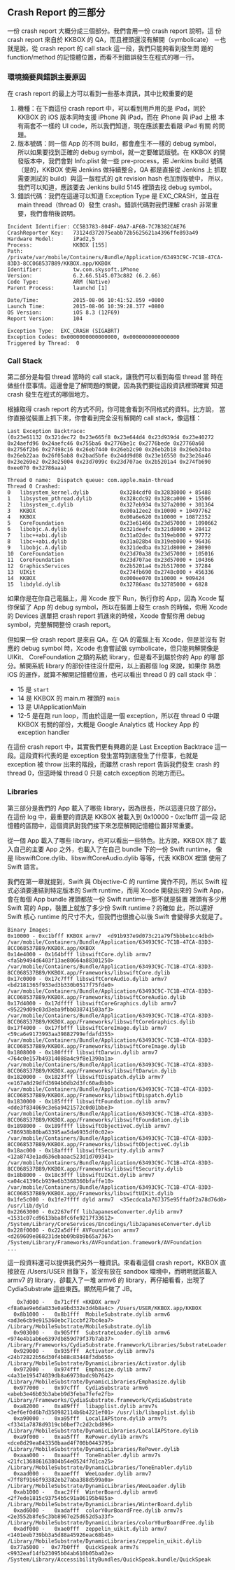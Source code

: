 Crash Report 的三部分
--------------------

一份 crash report 大概分成三個部分。我們會用一份 crash report 說明，這
份 crash report 來自於 KKBOX 的 QA，而且裡頭還沒有解開（symbolicate）
－也就是說，從 crash report 的 call stack 這一段，我們只能夠看到發生問
題的 function/method 的記憶體位置，而看不到錯誤發生在程式的哪一行。

### 環境摘要與錯誤主要原因

在 crash report 的最上方可以看到一些基本資訊，其中比較重要的是

1. 機種：在下面這份 crash report 中，可以看到用戶用的是 iPad，同於
   KKBOX 的 iOS 版本同時支援 iPhone 與 iPad，而在 iPhone 與 iPad 上根
   本有兩套不一樣的 UI code，所以我們知道，現在應該要去看跟 iPad 有關
   的問題。
2. 版本號碼：同一個 App 的不同 build，都會產生不一樣的 debug symbol，
   所以如果要找到正確的 debug symbol，就一定要確認版號。在 KKBOX 的開
   發版本中，我們會對 Info.plist 做一些 pre-process，把 Jenkins build
   號碼（是的，KKBOX 使用 Jenkins 做持續整合，QA 都是直接從 Jenkins 上
   抓取需要測試的 build）與這一版程式的 git revision hash 也加到版號中，
   所以，我們可以知道，應該要去 Jenkins build 5145 裡頭去找 debug
   symbol。
3. 錯誤代碼：我們在這邊可以知道 Exception Type 是 EXC_CRASH，並且在
   main thread（thread 0）發生 crash。錯誤代碼對我們理解 crash 非常重
   要，我們會稍後說明。

```
Incident Identifier: CC5B3783-804F-49A7-AF6B-7C7B382CAE76
CrashReporter Key:   73124d372075eabb72b5625621a4396ffe893a49
Hardware Model:      iPad2,5
Process:             KKBOX [155]
Path:                /private/var/mobile/Containers/Bundle/Application/63493C9C-7C1B-47CA-83D3-8CC068537B89/KKBOX.app/KKBOX
Identifier:          tw.com.skysoft.iPhone
Version:             6.2.66.5145.073c882 (6.2.66)
Code Type:           ARM (Native)
Parent Process:      launchd [1]

Date/Time:           2015-08-06 10:41:52.859 +0800
Launch Time:         2015-08-06 10:39:28.377 +0800
OS Version:          iOS 8.3 (12F69)
Report Version:      104

Exception Type:  EXC_CRASH (SIGABRT)
Exception Codes: 0x0000000000000000, 0x0000000000000000
Triggered by Thread:  0
```

### Call Stack

第二部分是每個 thread 當時的 call stack，讓我們可以看到每個 thread 當
時在做些什麼事情。這邊會是了解問題的關鍵，因為我們要從這段資訊裡頭確實
知道 crash 發生在程式的哪個地方。

根據取得 crash report 的方式不同，你可能會看到不同格式的資料。比方說，
當你直接從裝置上抓下來，你會看到完全沒有解開的 call stack，像這樣：

```
Last Exception Backtrace:
(0x23e61132 0x321dec72 0x23e665f8 0x23e644d4 0x23d939d4 0x23e40272 0x24aefd96 0x24aefc46 0x755ba6 0x2776be1c 0x2776bede 0x27760a60 0x2756f2b6 0x27498c16 0x26eb7440 0x26eb2c90 0x26eb2b18 0x26eb24ba 0x26eb22aa 0x26f05ab8 0x2bad5bfe 0x24dd9d08 0x23e16550 0x23e26a46 0x23e269e2 0x23e25004 0x23d7099c 0x23d707ae 0x2b5201a4 0x274fb690 0xee070 0x32786aaa)

Thread 0 name:  Dispatch queue: com.apple.main-thread
Thread 0 Crashed:
0   libsystem_kernel.dylib        	0x3284cdf0 0x32838000 + 85488
1   libsystem_pthread.dylib       	0x328cdc92 0x328ca000 + 15506
2   libsystem_c.dylib             	0x327eb934 0x327a2000 + 301364
3   KKBOX                         	0x00a12ee2 0x10000 + 10497762
4   KKBOX                         	0x00a6e620 0x10000 + 10872352
5   CoreFoundation                	0x23e61466 0x23d57000 + 1090662
6   libobjc.A.dylib               	0x321deefc 0x321d8000 + 28412
7   libc++abi.dylib               	0x31a02dec 0x319eb000 + 97772
8   libc++abi.dylib               	0x31a028b4 0x319eb000 + 96436
9   libobjc.A.dylib               	0x321dedba 0x321d8000 + 28090
10  CoreFoundation                	0x23d70a38 0x23d57000 + 105016
11  CoreFoundation                	0x23d707ae 0x23d57000 + 104366
12  GraphicsServices              	0x2b5201a4 0x2b517000 + 37284
13  UIKit                         	0x274fb690 0x2748c000 + 456336
14  KKBOX                         	0x000ee070 0x10000 + 909424
15  libdyld.dylib                 	0x32786aac 0x32785000 + 6828
```

如果你是在你自己電腦上，用 Xcode 按下 Run，執行你的 App，因為 Xcode 幫
你保留了 App 的 debug symbol，所以在裝置上發生 crash 的時候，你用
Xcode 的 Devices 選單把 crash report 抓進來的時候，Xcode 會幫你用
debug symbol，完整解開整份 crash report。

但如果一份 crash report 是來自 QA，在 QA 的電腦上有 Xcode，但是並沒有
對應的 debug symbol 時，Xcode 也會嘗試做 symbolicate，但只能夠解開像是
UIKit、 CoreFoundation 之類的系統 library，但是看不到屬於你的 App 的哪
部分。解開系統 library 的部份往往沒什麼用，以上面那個 log 來說，如果你
熟悉 iOS 的運作，就算不解開記憶體位置，也可以看出 thread 0 的 call
stack 中：

- 15 是 `start`
- 14 是 KKBOX 的 main.m 裡頭的 `main`
- 13 是 UIApplicationMain
- 12-5 是在跑 run loop，而由於這是一個 exception，所以在 thread 0 中跟
  KKBOX 有關的部份，大概是 Google Analytics 或 Hockey App 的 exception
  handler

在這份 crash report 中，其實我們更有興趣的是 Last Exception Backtrace
這一段。這段資料代表的是 exception 發生當時到底發生了什麼事，也就是
exception 被 throw 出來的階段，而雖然 crash report 告訴我們發生 crash
的 thread 0，但這時候 thread 0 只是 catch exception 的地方而已。

### Libraries

第三部分是我們的 App 載入了哪些 library，因為很長，所以這邊只放了部分。
在這份 log 中，最重要的資訊是 KKBOX 被載入到 0x10000 - 0xc1bfff 這一段
記憶體的區間中，這個資訊對我們接下來怎麼解開記憶體位置非常重要。

從一個 App 載入了哪些 library，也可以看出一些特色。比方說，KKBOX 除了
載入自己的主要 App 之外，也載入了在自己 bundle 下的一份 Swift runtime，
像是 libswiftCore.dylib、libswiftCoreAudio.dylib 等等，代表 KKBOX 裡頭
使用了 Swift 語言。

我們在第一章就提到，Swift 與 Objective-C 的 runtime 實作不同，所以
Swift 程式必須要連結到特定版本的 Swift runtime，而用 Xcode 開發出來的
Swift App，會在每個 App bundle 裡頭都放一份 Swift runtime—那不就是裝置
裡頭有多少用 Swift 寫的 App，裝置上就放了多少份 Swift runtime？的確如
此，所以還好 Swift 核心 runtime 的尺寸不大，但我們也很擔心以後 Swift
會變得多大就是了。

```
Binary Images:
0x10000 - 0xc1bfff KKBOX armv7  <d91b937e9d073c21a79f5bbbe1cc4dbd> /var/mobile/Containers/Bundle/Application/63493C9C-7C1B-47CA-83D3-8CC068537B89/KKBOX.app/KKBOX
0x14e4000 - 0x164bfff libswiftCore.dylib armv7  <fa5b9494d6403f13ae80664a88301250> /var/mobile/Containers/Bundle/Application/63493C9C-7C1B-47CA-83D3-8CC068537B89/KKBOX.app/Frameworks/libswiftCore.dylib
0x17c0000 - 0x17c7fff libswiftCoreAudio.dylib armv7  <bd2181365f933ed3b330b0517f75fde0> /var/mobile/Containers/Bundle/Application/63493C9C-7C1B-47CA-83D3-8CC068537B89/KKBOX.app/Frameworks/libswiftCoreAudio.dylib
0x17d4000 - 0x17dffff libswiftCoreGraphics.dylib armv7  <95229d09c03d3eba9fbb038741503af3> /var/mobile/Containers/Bundle/Application/63493C9C-7C1B-47CA-83D3-8CC068537B89/KKBOX.app/Frameworks/libswiftCoreGraphics.dylib
0x17f4000 - 0x17fbfff libswiftCoreImage.dylib armv7  <59ca6e9173993aa39882799efdafd355> /var/mobile/Containers/Bundle/Application/63493C9C-7C1B-47CA-83D3-8CC068537B89/KKBOX.app/Frameworks/libswiftCoreImage.dylib
0x1808000 - 0x180ffff libswiftDarwin.dylib armv7  <764c0e157b49314088a4c9f8e1390a1a> /var/mobile/Containers/Bundle/Application/63493C9C-7C1B-47CA-83D3-8CC068537B89/KKBOX.app/Frameworks/libswiftDarwin.dylib
0x1820000 - 0x1823fff libswiftDispatch.dylib armv7  <e167a8d29dfd3694b0db2d3fc60adbb0> /var/mobile/Containers/Bundle/Application/63493C9C-7C1B-47CA-83D3-8CC068537B89/KKBOX.app/Frameworks/libswiftDispatch.dylib
0x1830000 - 0x185ffff libswiftFoundation.dylib armv7  <dde3f834069c3e6a9421572c0d01bbe3> /var/mobile/Containers/Bundle/Application/63493C9C-7C1B-47CA-83D3-8CC068537B89/KKBOX.app/Frameworks/libswiftFoundation.dylib
0x1898000 - 0x189ffff libswiftObjectiveC.dylib armv7  <786938b80ba63395aa5da6935df0c02e> /var/mobile/Containers/Bundle/Application/63493C9C-7C1B-47CA-83D3-8CC068537B89/KKBOX.app/Frameworks/libswiftObjectiveC.dylib
0x18ac000 - 0x18affff libswiftSecurity.dylib armv7  <12a8743e1ad636ebaaac523d1d709341> /var/mobile/Containers/Bundle/Application/63493C9C-7C1B-47CA-83D3-8CC068537B89/KKBOX.app/Frameworks/libswiftSecurity.dylib
0x18b8000 - 0x18c3fff libswiftUIKit.dylib armv7  <a04c41396cb939e6b3368360bfaffe10> /var/mobile/Containers/Bundle/Application/63493C9C-7C1B-47CA-83D3-8CC068537B89/KKBOX.app/Frameworks/libswiftUIKit.dylib
0x1fe5c000 - 0x1fe7ffff dyld armv7  <35ecdca1a767375e95ffa0f2a78d76d0> /usr/lib/dyld
0x22663000 - 0x2267efff libJapaneseConverter.dylib armv7  <1531c07cd9613bba8fc6fe9217f33612> /System/Library/CoreServices/Encodings/libJapaneseConverter.dylib
0x228f0000 - 0x22a5dfff AVFoundation armv7  <d269609e868231debb09b8b9b65a7367> /System/Library/Frameworks/AVFoundation.framework/AVFoundation
...
```

這一段資料還可以提供我們另外一種資訊。來看看這個 crash report，KKBOX
直接放在 /Users/USER 目錄下，並沒有放在 sandbox 環境中，而明明就該載入
armv7 的 library，卻載入了一堆 armv6 的 library，再仔細看看，出現了
CydiaSubstrate 這些東西。顯然用戶做了 JB。

```
   0x7d000 -   0x71cfff +KKBOX armv7  <f8a0ae9e6da833e0a9bd332e3d4b8a4c> /Users/USER/KKBOX.app/KKBOX
  0x8b1000 -   0x8b1fff  MobileSubstrate.dylib armv6  <ad3e6cb9e915360ebc71ccbf27bc4ea7> /Library/MobileSubstrate/MobileSubstrate.dylib
  0x903000 -   0x905fff  SubstrateLoader.dylib armv6  <974e4b1ab6e6397db859d79f37b7ab37> /Library/Frameworks/CydiaSubstrate.framework/Libraries/SubstrateLoader.dylib
  0x929000 -   0x935fff  Activator.dylib armv7s  <24b72822b56d30f4b88c83448f3db656> /Library/MobileSubstrate/DynamicLibraries/Activator.dylib
  0x972000 -   0x974fff  Emphasize.dylib armv7  <4a31e195474039db8a69730adc9b7642> /Library/MobileSubstrate/DynamicLibraries/Emphasize.dylib
  0x977000 -   0x97cfff  CydiaSubstrate armv6  <abeb3e46b03b3abeb9d3feba7fefe2fb> /Library/Frameworks/CydiaSubstrate.framework/CydiaSubstrate
  0xa82000 -   0xa89fff  libapplist.dylib armv7s  <3ef6ef0d6b7d350982114b6b4221ef01> /usr/lib/libapplist.dylib
  0xa90000 -   0xa95fff  LocalIAPStore.dylib armv7s  <f3341a7878d9319cb0bef7c2d2cbd896> /Library/MobileSubstrate/DynamicLibraries/LocalIAPStore.dylib
  0xa9f000 -   0xaa5fff  RePower.dylib armv7s  <dce8d29ea843350baad4f700b0443795> /Library/MobileSubstrate/DynamicLibraries/RePower.dylib
  0xaaa000 -   0xaaafff  ToneEnabler.dylib armv7s  <21fc136886163804b54e0524f7d1ca25> /Library/MobileSubstrate/DynamicLibraries/ToneEnabler.dylib
  0xaad000 -   0xaaefff  WeeLoader.dylib armv7  <7ff8f9166f93382eb27aba388d599a0a> /Library/MobileSubstrate/DynamicLibraries/WeeLoader.dylib
  0xab1000 -   0xac2fff  WinterBoard.dylib armv6  <2f7ede1815c93754b5c91a06195b485a> /Library/MobileSubstrate/DynamicLibraries/WinterBoard.dylib
  0xad6000 -   0xadafff  colorY0urBoardFree.dylib armv7s  <2e3552b8fe5c3bb8967e25d652d5a33f> /Library/MobileSubstrate/DynamicLibraries/colorY0urBoardFree.dylib
  0xadf000 -   0xae0fff  zeppelin_uikit.dylib armv7  <1401eeb739bb3a5d88a45926eac68b46> /Library/MobileSubstrate/DynamicLibraries/zeppelin_uikit.dylib
 0x77a5000 -  0x77b0fff  QuickSpeak armv7s  <9932eaf14fb23095b04ab610b05ba02e> /System/Library/AccessibilityBundles/QuickSpeak.bundle/QuickSpeak
```
